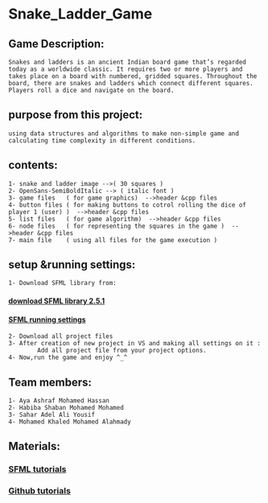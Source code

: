 # Snake_Ladder_Game
## Game Description:
    Snakes and ladders is an ancient Indian board game that’s regarded today as a worldwide classic. It requires two or more players and takes place on a board with numbered, gridded squares. Throughout the board, there are snakes and ladders which connect different squares. Players roll a dice and navigate on the board.
   
## purpose from this project:

    using data structures and algorithms to make non-simple game and calculating time complexity in different conditions.
   
## contents:

    1- snake and ladder image -->( 30 squares )
    2- OpenSans-SemiBoldItalic --> ( italic font ) 
    3- game files   ( for game graphics)  -->header &cpp files
    4- button files ( for making buttons to cotrol rolling the dice of player 1 (user) )  -->header &cpp files
    5- list files   ( for game algorithm)  -->header &cpp files
    6- node files   ( for representing the squares in the game )  -->header &cpp files
    7- main file    ( using all files for the game execution )
   
## setup &running settings:
    1- Download SFML library from:
  #### [download SFML library 2.5.1](https://www.sfml-dev.org/download/sfml/2.5.1/)
  #### [SFML running settings](https://www.sfml-dev.org/tutorials/2.5/start-vc.php)
       
    2- Download all project files 
    3- After creation of new project in VS and making all settings on it :
            Add all project file from your project options.
    4- Now,run the game and enjoy ^_^
## Team members:
    1- Aya Ashraf Mohamed Hassan 
    2- Habiba Shaban Mohamed Mohamed
    3- Sahar Adel Ali Yousif
    4- Mohamed Khaled Mohamed Alahmady
## Materials:

  ### [SFML tutorials](https://youtube.com/playlist?list=PL21OsoBLPpMOO6zyVlxZ4S4hwkY_SLRW9)
  ### [Github tutorials](https://youtube.com/playlist?list=PLDoPjvoNmBAw4eOj58MZPakHjaO3frVMF)

   
        

   
   
